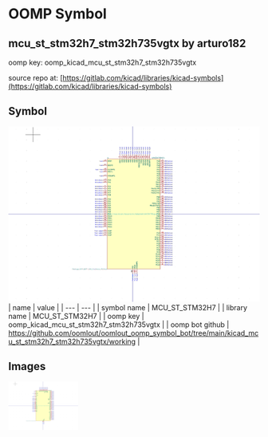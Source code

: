 # OOMP Symbol  
## mcu_st_stm32h7_stm32h735vgtx  by arturo182  
  
oomp key: oomp_kicad_mcu_st_stm32h7_stm32h735vgtx  
  
source repo at: [https://gitlab.com/kicad/libraries/kicad-symbols](https://gitlab.com/kicad/libraries/kicad-symbols)  
## Symbol  
  
[![working.png](working_600.png)](working.png)  
| name | value | 
| --- | --- | 
| symbol name | MCU_ST_STM32H7 | 
| library name | MCU_ST_STM32H7 | 
| oomp key | oomp_kicad_mcu_st_stm32h7_stm32h735vgtx | 
| oomp bot github | https://github.com/oomlout/oomlout_oomp_symbol_bot/tree/main/kicad_mcu_st_stm32h7_stm32h735vgtx/working | 
## Images  
  
[![working.png](working_140.png)](working.png)  
